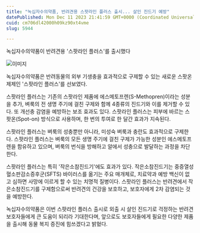 ```yaml
---
title: "녹십자수의약품, 반려견용 스팟라인 플러스 출시... 살인 진드기 예방"
datePublished: Mon Dec 11 2023 21:41:59 GMT+0000 (Coordinated Universal Time)
cuid: cm706dl42000h09kz90xt4vme
slug: 5944

---
```



녹십자수의약품이 반려견용 '스팟라인 플러스'를 출시했다

![이미지](https://cdn.hashnode.com/res/hashnode/image/upload/v1739259796314/cb0fa9de-f5d9-438c-8999-ebfbed4d22c8.jpeg)

녹십자수의약품은 반려동물의 외부 기생충을 효과적으로 구제할 수 있는 새로운 스팟온 제제인 '스팟라인 플러스'를 선보였다.

스팟라인 플러스는 기존의 스팟라인 제품에 에스메토프렌(S-Methopren)이라는 성분을 추가, 벼룩의 전 생명 주기에 걸친 구제와 함께 4종류의 진드기와 이를 제거할 수 있다. 또 개선충 감염을 예방하는 보조 효과도 있다. 스팟라인 플러스는 피부에 바르는 스팟온(Spot-on) 방식으로 사용하며, 한 번의 투여로 한 달간 효과가 지속된다.

스팟라인 플러스는 벼룩의 성충뿐만 아니라, 미성숙 벼룩과 충란도 효과적으로 구제한다. 스팟라인 플러스는 벼룩의 모든 생명 주기에 걸친 구제가 가능한 성분인 에스메토프렌을 함유하고 있으며, 벼룩의 번식을 방해하고 알에서 성충으로 발달하는 과정을 차단한다.

스팟라인 플러스는 특히 '작은소참진드기'에도 효과가 있다. 작은소참진드기는 중증열성혈소판감소증후군(SFTS) 바이러스를 옮기는 주요 매개체로, 치료약과 예방 백신이 없고 심하면 사망에 이르게 할 수 있는 치명적 질병이다. 스팟라인 플러스는 반려견에서 작은소참진드기를 구제함으로써 반려견의 건강을 보호하고, 보호자에게 2차 감염되는 것을 예방한다.

녹십자수의약품은 이번 스팟라인 플러스 출시로 외출 시 살인 진드기로 걱정하는 반려견 보호자들에게 큰 도움이 되리라 기대한다며, 앞으로도 보호자들에게 필요한 다양한 제품을 출시해 동물 복지 증진에 힘쓰겠다고 밝혔다.